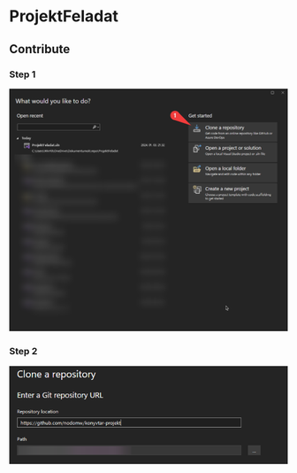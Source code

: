 # ProjektFeladat
## Contribute
### Step 1
![Step 1](assets/step1.png)
### Step 2
![Step 2](assets/step2.png)
